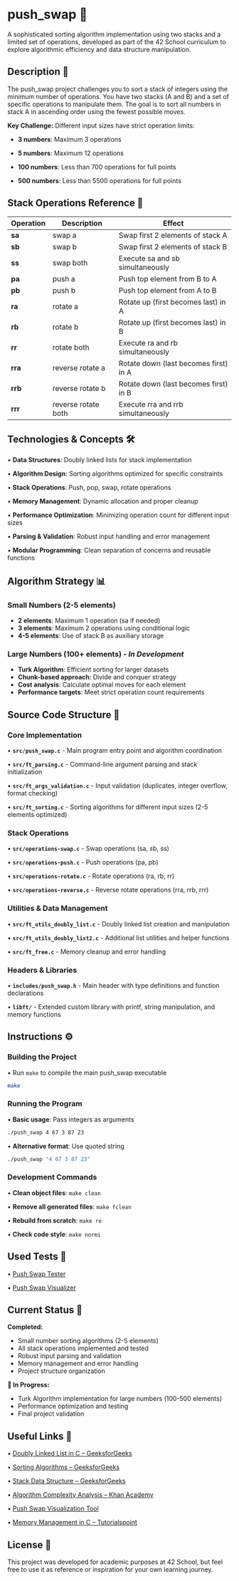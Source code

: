# push_swap 🔄

A sophisticated sorting algorithm implementation using two stacks and a limited set of operations, developed as part of the 42 School curriculum to explore algorithmic efficiency and data structure manipulation.

## Description 📜

The push_swap project challenges you to sort a stack of integers using the minimum number of operations. You have two stacks (A and B) and a set of specific operations to manipulate them. The goal is to sort all numbers in stack A in ascending order using the fewest possible moves.

**Key Challenge:** Different input sizes have strict operation limits:

- **3 numbers**: Maximum 3 operations

- **5 numbers**: Maximum 12 operations  

- **100 numbers**: Less than 700 operations for full points

- **500 numbers**: Less than 5500 operations for full points

## Stack Operations Reference 🔧

| Operation | Description | Effect |
|-----------|-------------|--------|
| **sa** | swap a | Swap first 2 elements of stack A |
| **sb** | swap b | Swap first 2 elements of stack B |  
| **ss** | swap both | Execute sa and sb simultaneously |
| **pa** | push a | Push top element from B to A |
| **pb** | push b | Push top element from A to B |
| **ra** | rotate a | Rotate up (first becomes last) in A |
| **rb** | rotate b | Rotate up (first becomes last) in B |
| **rr** | rotate both | Execute ra and rb simultaneously |
| **rra** | reverse rotate a | Rotate down (last becomes first) in A |
| **rrb** | reverse rotate b | Rotate down (last becomes first) in B |
| **rrr** | reverse rotate both | Execute rra and rrb simultaneously |

## Technologies & Concepts 🛠️

• **Data Structures**: Doubly linked lists for stack implementation

• **Algorithm Design**: Sorting algorithms optimized for specific constraints

• **Stack Operations**: Push, pop, swap, rotate operations

• **Memory Management**: Dynamic allocation and proper cleanup

• **Performance Optimization**: Minimizing operation count for different input sizes

• **Parsing & Validation**: Robust input handling and error management

• **Modular Programming**: Clean separation of concerns and reusable functions

## Algorithm Strategy 📊

### Small Numbers (2-5 elements)
- **2 elements**: Maximum 1 operation (sa if needed)
- **3 elements**: Maximum 2 operations using conditional logic
- **4-5 elements**: Use of stack B as auxiliary storage

### Large Numbers (100+ elements) - *In Development*
- **Turk Algorithm**: Efficient sorting for larger datasets
- **Chunk-based approach**: Divide and conquer strategy
- **Cost analysis**: Calculate optimal moves for each element
- **Performance targets**: Meet strict operation count requirements


## Source Code Structure 📂

### Core Implementation
• **`src/push_swap.c`** - Main program entry point and algorithm coordination

• **`src/ft_parsing.c`** - Command-line argument parsing and stack initialization 

• **`src/ft_args_validation.c`** - Input validation (duplicates, integer overflow, format checking)

• **`src/ft_sorting.c`** - Sorting algorithms for different input sizes (2-5 elements optimized)

### Stack Operations
• **`src/operations-swap.c`** - Swap operations (sa, sb, ss)

• **`src/operations-push.c`** - Push operations (pa, pb)

• **`src/operations-rotate.c`** - Rotate operations (ra, rb, rr)

• **`src/operations-reverse.c`** - Reverse rotate operations (rra, rrb, rrr)

### Utilities & Data Management  
• **`src/ft_utils_doubly_list.c`** - Doubly linked list creation and manipulation

• **`src/ft_utils_doubly_list2.c`** - Additional list utilities and helper functions

• **`src/ft_free.c`** - Memory cleanup and error handling

### Headers & Libraries
• **`includes/push_swap.h`** - Main header with type definitions and function declarations

• **`libft/`** - Extended custom library with printf, string manipulation, and memory functions

## Instructions ⚙️

### Building the Project
• Run `make` to compile the main push_swap executable
```bash
make
```

### Running the Program
• **Basic usage**: Pass integers as arguments
```bash
./push_swap 4 67 3 87 23
```

• **Alternative format**: Use quoted string
```bash  
./push_swap "4 67 3 87 23"
```

### Development Commands
• **Clean object files**: `make clean`

• **Remove all generated files**: `make fclean`

• **Rebuild from scratch**: `make re`

• **Check code style**: `make normi`

## Used Tests 🧪

• [Push Swap Tester](https://github.com/laisarena/push_swap_tester)

• [Push Swap Visualizer](https://push-swap42-visualizer.vercel.app/)

## Current Status 🚧

**Completed:**
- Small number sorting algorithms (2-5 elements) 
- All stack operations implemented and tested
- Robust input parsing and validation
- Memory management and error handling
- Project structure organization

**🔄 In Progress:**
- Turk Algorithm implementation for large numbers (100-500 elements)
- Performance optimization and testing
- Final project validation

## Useful Links 🔗

• [Doubly Linked List in C – GeeksforGeeks](https://www.geeksforgeeks.org/c/doubly-linked-list-in-c/)

• [Sorting Algorithms – GeeksforGeeks](https://www.geeksforgeeks.org/sorting-algorithms/) 

• [Stack Data Structure – GeeksforGeeks](https://www.geeksforgeeks.org/c/stack-data-structure-in-c/)

• [Algorithm Complexity Analysis – Khan Academy](https://www.khanacademy.org/computing/computer-science/algorithms/asymptotic-notation/a/asymptotic-notation)

• [Push Swap Visualization Tool](https://push-swap-visualizer.vercel.app/)

• [Memory Management in C – Tutorialspoint](https://www.tutorialspoint.com/cprogramming/c_memory_management.htm)

## License 📜

This project was developed for academic purposes at 42 School, but feel free to use it as reference or inspiration for your own learning journey.
